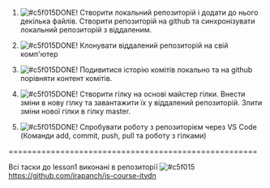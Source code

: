 1. ![#c5f015](https://placehold.co/15x15/c5f015/c5f015.png%29)DONE! Створити локальний репозиторій і додати до нього декілька файлів. Створити репозиторій на github та синхронізувати локальний репозиторій з віддаленим.

2. ![#c5f015](https://placehold.co/15x15/c5f015/c5f015.png%29)DONE! Клонувати віддалений репозиторій на свій комп'ютер

3. ![#c5f015](https://placehold.co/15x15/c5f015/c5f015.png%29)DONE! Подивитися історію комітів локально та на github порівняти контент комітів.

4. ![#c5f015](https://placehold.co/15x15/c5f015/c5f015.png%29)DONE! Створити гілку на основі майстер гілки. Внести зміни в нову гілку та завантажити їх у віддалений репозиторій. Злити зміни нової гілки в гілку master.

5. ![#c5f015](https://placehold.co/15x15/c5f015/c5f015.png%29)DONE! Спробувати роботу з репозиторієм через VS Code (Команди add, commit, push, pull та роботу з гілками)

=====================================================

Всі таски до lesson1 виконані в репозиторії
![#c5f015](https://placehold.co/15x15/c5f015/c5f015.png%29) https://github.com/irapanch/js-course-itvdn

